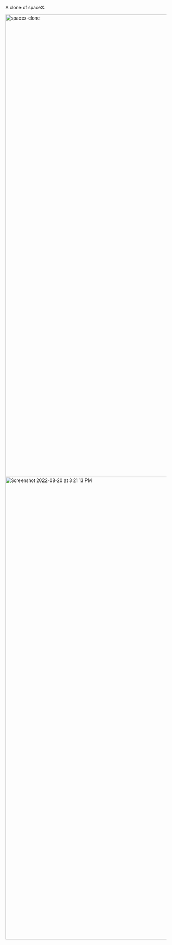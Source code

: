 A clone of spaceX.

<img width="1440" alt="spacex-clone" src="https://user-images.githubusercontent.com/23743237/185511236-0ebbfe74-fcea-45b2-ad81-3bf023b32d90.png">

<img width="1440" alt="Screenshot 2022-08-20 at 3 21 13 PM" src="https://user-images.githubusercontent.com/23743237/185740672-9a48deb5-69ef-413d-816a-6b90a3d75526.png">
